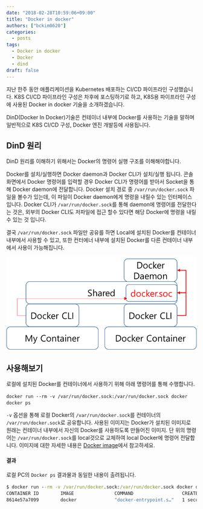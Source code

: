 ```yaml
---
date: "2018-02-28T10:59:06+09:00"
title: "Docker in docker"
authors: ["bckim0620"]
categories:
  - posts
tags:
  - Docker in docker
  - Docker
  - dind
draft: false
---
```


지난 한주 동안 애플리케이션을 Kubernetes 배포하는 CI/CD 파이프라인 구성했습니다. 
K8S CI/CD 파이프라인 구성은 차후에 포스팅하기로 하고, K8S용 파이프라인 구성에 사용된 Docker in docker 기술을 소개하겠습니다.

DinD(Docker In Docker)기술은 컨테이너 내부에 Docker를 사용하는 기술을 말하며 일반적으로 K8S CI/CD 구성, Docker 엔진 개발등에 사용됩니다.

## DinD 원리
DinD 원리를 이해하기 위해서는 Docker의 명령어 실행 구조를 이해해야합니다.

Docker를 설치/실행하면 Docker daemon과 Docker CLI가 설치/실행 됩니다.
콘솔화면에서 Docker 명령어를 입력할 경우 Docker CLI가 명령어를 받아서 Socket을 통해 Docker daemon에 전달합니다.
Docker 설치 경로 중 `/var/run/docker.sock` 파일을 볼수가 있는데, 이 파일이 Docker daemon에게 명령을 내릴수 있는 인터페이스입니다.
Docker CLI가 `/var/run/docker.sock`를 통해 daemon에 명령어를 전달한다는 것은, 외부의 Docker CLI도 저파일에 접근 할수 있다면 해당 Docker에 명령을 내릴 수 있는 것 입니다.

결국 `/var/run/docker.sock` 파일만 공유를 하면 Local에 설치된 Docker를 컨테이너 내부에서 사용할 수 있고,
또한 컨터에너 내부에 설치된 Docker를 다른 컨테이너 내부에서 사용이 가능해집니다.

![dind-arch](content/images/docker-in-docker/dind-arch.png)

## 사용해보기

로컬에 설치된 Docker를 컨테이너에서 사용하기 위해 아래 명령어를 통해 수행합니다.

``docker run --rm -v /var/run/docker.sock:/var/run/docker.sock docker docker ps``

`-v` 옵션을 통해 로컬 Docker의 `/var/run/docker.sock`를 컨테이너의 `/var/run/docker.sock`로 공유합니다.
사용된 이미지는 Docker가 설치된 이미지로 원래는 컨테이너 내부에서 자신의 Docker를 사용하도록 만들어진 이미지. 단 위의 명령어는 `/var/run/docker.sock`를 local것으로 교체하여 local Docker에 명령어 전달합니다.
이미지에 대한 자세한 내용은 [Docker image](https://hub.docker.com/_/docker/)에서 참고하세요.

#### 결과
로컬 PC의 `Docker ps` 결과물과 동일한 내용이 출려됩니다.

```cmd
$ docker run --rm -v /var/run/docker.sock:/var/run/docker.sock docker docker ps
CONTAINER ID        IMAGE               COMMAND                  CREATED             STATUS                  PORTS               NAMES
8614e57a7099        docker              "docker-entrypoint.s…"   1 second ago        Up Less than a second                       clever_morse
```
